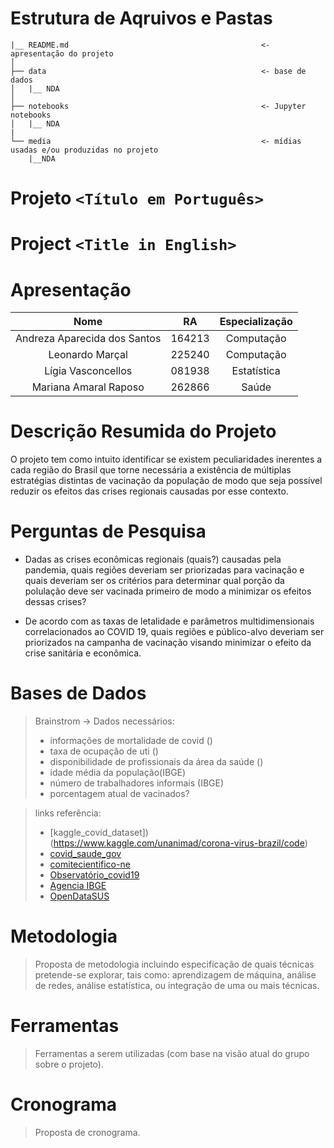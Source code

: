 # Estrutura de Aqruivos e Pastas

```
|__ README.md                                           <- apresentação do projeto
│
├── data                                                <- base de dados
│   |__ NDA                                             
│
├── notebooks                                           <- Jupyter notebooks
│   |__ NDA
|
└── media                                               <- mídias usadas e/ou produzidas no projeto
    |__NDA
```

# Projeto `<Título em Português>`
# Project `<Title in English>`

# Apresentação

| Nome  | RA | Especialização |
| :---: | :-: | :-----------: |
| Andreza Aparecida dos Santos | 164213  | Computação |
| Leonardo Marçal  | 225240 | Computação |
| Lígia Vasconcellos  | 081938 | Estatística |
| Mariana Amaral Raposo  | 262866 | Saúde |

# Descrição Resumida do Projeto

O projeto tem como intuito identificar se existem peculiaridades
inerentes a cada região do Brasil que torne necessária a existência de
múltiplas estratégias distintas de vacinação da população de modo
que seja possível reduzir os efeitos das crises regionais causadas
por esse contexto.

# Perguntas de Pesquisa

* Dadas as crises econômicas regionais (quais?) causadas pela pandemia,
quais regiões deveriam ser priorizadas para vacinação e quais
deveriam ser os critérios para determinar qual porção da polulação
deve ser vacinada primeiro de modo a minimizar os efeitos dessas crises?

* De acordo com as taxas de letalidade e parâmetros multidimensionais correlacionados ao COVID 19, quais regiões e público-alvo deveriam ser priorizados na campanha de vacinação visando minimizar o efeito da crise sanitária e econômica. 

# Bases de Dados
> Brainstrom -> Dados necessários:
> * informações de mortalidade de covid ()
> * taxa de ocupação de uti ()
> * disponibilidade de profissionais da área da saúde ()
> * idade média da população(IBGE)
> * número de trabalhadores informais (IBGE)
> * porcentagem atual de vacinados?

> links referência: 
> * [kaggle_covid_dataset])(https://www.kaggle.com/unanimad/corona-virus-brazil/code)
> * [covid_saude_gov](https://covid.saude.gov.br/)
> * [comitecientifico-ne](https://www.comitecientifico-ne.com.br/c4ne/o-c4ne)
> * [Observatório_covid19](https://portal.fiocruz.br/observatorio-covid-19)
> * [Agencia IBGE](https://agenciadenoticias.ibge.gov.br/agencia-detalhe-de-midia.html?view=mediaibge&catid=2103&id=3702)
> * [OpenDataSUS](https://opendatasus.saude.gov.br/dataset/registro-de-ocupacao-hospitalar/resource/f9391f7c-9775-4fac-a3ce-bf384e2674c2?view_id=04f2877a-2ea0-4b59-b630-5c530d8db3f2)


# Metodologia
> Proposta de metodologia incluindo especificação de quais técnicas pretende-se explorar, tais como: aprendizagem de máquina, análise de redes, análise estatística, ou integração de uma ou mais técnicas.

# Ferramentas
> Ferramentas a serem utilizadas (com base na visão atual do grupo sobre o projeto).

# Cronograma
> Proposta de cronograma.
